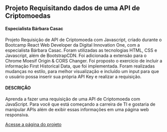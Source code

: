 ## Projeto Requisitando dados de uma API de Criptomoedas
#### Especialista Bárbara Casac

Projeto Requisição de API de Criptomoeda com Javascript, criado durante o Bootcamp React Web Developer da Digital Innovation One, com a especialista Bárbara Casac. Foram utilizadas as tecnologias HTML, CSS e Javascript, além de BootstrapCDN. Foi adicionada a extensão para o Chrome Moesif Origin & CORS Changer. Foi proposto o exercício de incluir a informação First Historical Data, que foi implementada. Foram realizadas mudanças no estilo, para melhor visualização e incluído um input para que o usuário possa inserir sua própria API Key e realizar a requisição.

#### DESCRIÇÃO

Aprenda a fazer uma requisição de uma API de Criptomoeda com JavaScript. Para você que está começando a carreira de TI e gostaria de manipular APIs além de exibir essas informações em uma página web responsiva.

<a href="https://staelsabrina.github.io/BootcampReactWeb/RequisitandoDadosApiCriptomoedas/index.html">Acesse a página do projeto</a>